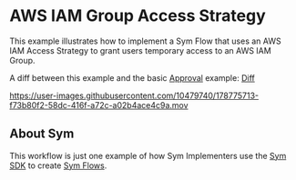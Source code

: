 # AWS IAM Group Access Strategy

This example illustrates how to implement a Sym Flow that uses an AWS IAM Access Strategy to grant users temporary access to an AWS IAM Group.

A diff between this example and the basic [Approval](../approvals) example: [Diff](https://github.com/symopsio/examples/compare/eae7c3463f1edd910c9768dfa6ae9b5132d6e630...81312a21b0adc0bc4e6e66b8b0e0f4b3d59438a5)

https://user-images.githubusercontent.com/10479740/178775713-f73b80f2-58dc-416f-a72c-a02b4ace4c9a.mov

## About Sym

This workflow is just one example of how Sym Implementers use the [Sym SDK](https://docs.symops.com/docs) to create [Sym Flows](https://docs.symops.com/docs/sym-access-flows).
